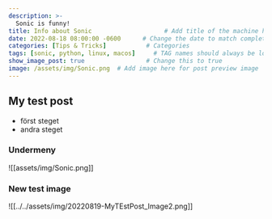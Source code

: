 ```yaml
---
description: >-
  Sonic is funny!
title: Info about Sonic                    # Add title of the machine here
date: 2022-08-18 08:00:00 -0600      # Change the date to match completion date
categories: [Tips & Tricks]           # Categories
tags: [sonic, python, linux, macos]     # TAG names should always be lowercase; add relevant tags
show_image_post: true                 # Change this to true
image: /assets/img/Sonic.png  # Add image here for post preview image
---
```



## My test post

- först steget
- andra steget


### Undermeny

![[assets/img/Sonic.png]]


### New test image

![[../../assets/img/20220819-MyTEstPost_Image2.png]]